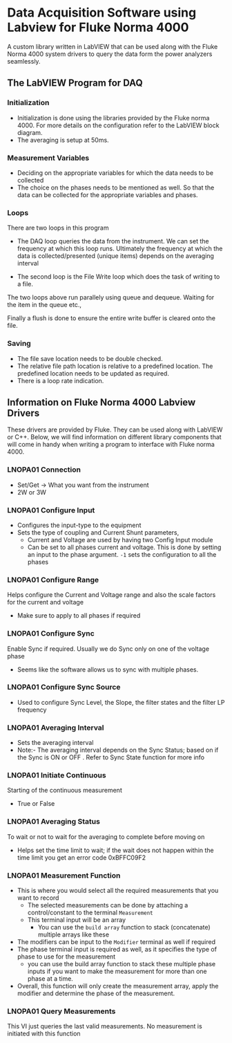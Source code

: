 # Data Acquisition Software using Labview for Fluke Norma 4000

A custom library written in LabVIEW that can be used along with the Fluke Norma 4000 system drivers to query the data form the power analyzers seamlessly. 


## The LabVIEW Program for DAQ

### Initialization

- Initialization is done using the libraries provided by the Fluke norma 4000. For more details on the configuration refer to the LabVIEW block diagram. 
- The averaging is setup at 50ms.

### Measurement Variables
- Deciding on the appropriate variables for which the data needs to be collected
- The choice on the phases needs to be mentioned as well. So that the data can be collected for the appropriate variables and phases.

### Loops
There are two loops in this program

- The DAQ loop queries the data from the instrument. We can set the frequency at which this loop runs. Ultimately the frequency at which the data is collected/presented (unique items) depends on the averaging interval

 - The second loop is the File Write loop which does the task of writing to a file. 

The two loops above run parallely using queue and dequeue. Waiting for the item in the queue etc., 

Finally a flush is done to ensure the entire write buffer is cleared onto the file.


### Saving 

- The file save location needs to be double checked. 
- The relative file path location is relative to a predefined location. The predefined location needs to be updated as required.
- There is a loop rate indication.


## Information on Fluke Norma 4000 Labview Drivers


These drivers are provided by Fluke. They can be used along with LabVIEW or C++. Below, we will find information on different library components that will come in handy when writing a program to interface with Fluke norma 4000.

### LNOPA01 Connection

- Set/Get -> What you want from the instrument
- 2W or 3W

### LNOPA01 Configure Input

- Configures the input-type to the equipment
- Sets the type of coupling and Current Shunt parameters,
	- Current and Voltage are used by having two Config Input module
	- Can be set to all phases current and voltage. This is done by setting an input to the phase argument. `-1` sets the configuration to all the phases

### LNOPA01 Configure Range
Helps configure the Current and Voltage range and also the scale factors for the current and voltage

- Make sure to apply to all phases if required

### LNOPA01 Configure Sync
Enable Sync if required. Usually we do Sync only on one of the voltage phase 
- Seems like the software allows us to sync with multiple phases.

### LNOPA01 Configure Sync Source 
- Used to configure Sync Level, the Slope, the filter states and the filter LP frequency 

### LNOPA01 Averaging Interval

- Sets the averaging interval
- Note:- The averaging interval depends on the Sync Status; based on if the Sync is ON or OFF . Refer to Sync State function for more info

### LNOPA01 Initiate Continuous 
Starting of the continuous measurement
- True or False 

### LNOPA01 Averaging Status 

To wait or not to wait for the averaging to complete before moving on

- Helps set the time limit to wait; if the wait does not happen within the time limit you get an error code 0xBFFC09F2

### LNOPA01 Measurement Function

- This is where you would select all the required measurements that you want to record
	- The selected measurements can be done by attaching a control/constant to the terminal `Measurement`
	- This terminal input will be an array
		- You can use the `build array` function to stack (concatenate) multiple arrays like these
- The modifiers can be input to the `Modifier` terminal as well if required
- The phase terminal input is required as well, as it specifies the type of phase to use for the measurement
	- you can use the build array function to stack these multiple phase inputs if you want to make the measurement for more than one phase at a time.
- Overall, this function will only create the measurement array, apply the modifier and determine the phase of the measurement. 


### LNOPA01 Query Measurements 
This VI just queries the last valid measurements. No measurement is initiated with this function
